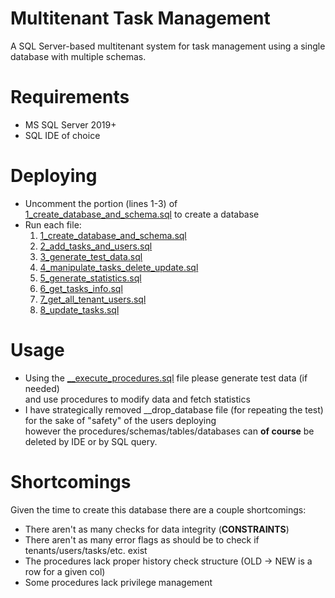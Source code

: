 # Multitenant Task Management
A SQL Server-based multitenant system for task management using a single database with multiple schemas.

# Requirements
- MS SQL Server 2019+
- SQL IDE of choice

# Deploying
- Uncomment the portion (lines 1-3) of [1_create_database_and_schema.sql](1_create_database_and_schema.sql) to create a database
- Run each file:
  1. [1_create_database_and_schema.sql](1_create_database_and_schema.sql)
  1. [2_add_tasks_and_users.sql](2_add_tasks_and_users.sql)
  1. [3_generate_test_data.sql](3_generate_test_data.sql)
  1. [4_manipulate_tasks_delete_update.sql](4_manipulate_tasks_delete_update.sql)
  1. [5_generate_statistics.sql](5_generate_statistics.sql)
  1. [6_get_tasks_info.sql](6_get_tasks_info.sql)
  1. [7_get_all_tenant_users.sql](7_get_all_tenant_users.sql)
  1. [8_update_tasks.sql](8_update_tasks.sql)

# Usage
- Using the [__execute_procedures.sql](__execute_procedures.sql) file please generate test data (if needed) \
and use procedures to modify data and fetch statistics
- I have strategically removed __drop_database file (for repeating the test) for the sake of "safety" of the users deploying \
however the procedures/schemas/tables/databases can **of course** be deleted by IDE or by SQL query.

# Shortcomings
Given the time to create this database there are a couple shortcomings:
- There aren't as many checks for data integrity (**CONSTRAINTS**)
- There aren't as many error flags as should be to check if tenants/users/tasks/etc. exist
- The procedures lack proper history check structure (OLD -> NEW is a row for a given col)
- Some procedures lack privilege management